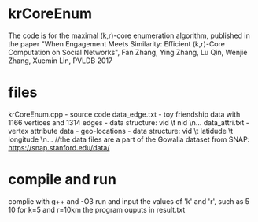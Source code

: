 # krCoreEnum
The code is for the maximal (k,r)-core enumeration algorithm, published in the paper "When Engagement Meets Similarity: Efficient (k,r)-Core Computation on Social Networks", Fan Zhang, Ying Zhang, Lu Qin, Wenjie Zhang, Xuemin Lin, PVLDB 2017

# files
krCoreEnum.cpp - source code
data_edge.txt - toy friendship data with 1166 vertices and 1314 edges - data structure: vid \t nid \n...
data_attri.txt - vertex attribute data - geo-locations - data structure: vid \t latidude \t longitude \n...
//the data files are a part of the Gowalla dataset from SNAP: https://snap.stanford.edu/data/

# compile and run
complie with g++ and -O3
run and input the values of 'k' and 'r', such as 5 10 for k=5 and r=10km
the program ouputs in result.txt
